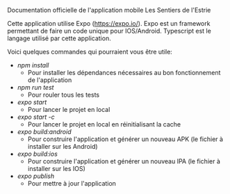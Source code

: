 Documentation officielle de l'application mobile Les Sentiers de l'Estrie

Cette application utilise Expo (https://expo.io/). Expo est un framework permettant de faire un code unique pour IOS/Android.
Typescript est le langage utilisé par cette application.

Voici quelques commandes qui pourraient vous être utile:

- _npm install_
  - Pour installer les dépendances nécessaires au bon fonctionnement de l'application
- _npm run test_
  - Pour rouler tous les tests
- _expo start_
  - Pour lancer le projet en local
- _expo start -c_
  - Pour lancer le projet en local en réinitialisant la cache
- _expo build:android_
  - Pour construire l'application et générer un nouveau APK (le fichier à installer sur les Android)
- _expo build:ios_
  - Pour construire l'application et générer un nouveau IPA (le fichier à installer sur les IOS)
- _expo publish_
  - Pour mettre à jour l'application
